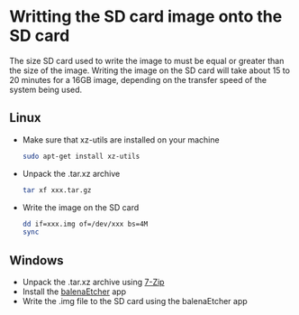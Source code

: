 # Writting the SD card image onto the SD card

The size SD card used to write the image to must be equal or greater than the size of the image.
Writing the image on the SD card will take about 15 to 20 minutes for a 16GB image, depending on the transfer speed of the system being used. 

## Linux
* Make sure that xz-utils are installed on your machine
    ~~~sh
    sudo apt-get install xz-utils
    ~~~
* Unpack the .tar.xz archive
    ~~~sh
    tar xf xxx.tar.gz
    ~~~
* Write the image on the SD card
    ~~~sh
    dd if=xxx.img of=/dev/xxx bs=4M
    sync
    ~~~

## Windows
* Unpack the .tar.xz archive using [7-Zip](https://www.7-zip.org/)
* Install the [balenaEtcher](https://www.balena.io/etcher/) app
* Write the .img file to the SD card using the balenaEtcher app

